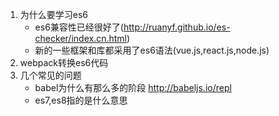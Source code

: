 1. 为什么要学习es6
    + es6兼容性已经很好了(http://ruanyf.github.io/es-checker/index.cn.html)
    + 新的一些框架和库都采用了es6语法(vue.js,react.js,node.js)
2. webpack转换es6代码
3. 几个常见的问题
    + babel为什么有那么多的阶段 http://babeljs.io/repl
    + es7,es8指的是什么意思